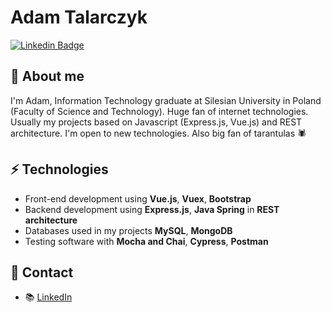 # Adam Talarczyk
[![Linkedin Badge](https://img.shields.io/badge/-AdamTalarczyk-blue?style=flat-square&logo=Linkedin&logoColor=white&link=https://www.linkedin.com/in/adam-talarczyk-699796143/)](https://www.linkedin.com/in/adam-talarczyk-699796143/)

## 🧐 About me
I'm Adam, Information Technology graduate at Silesian University in Poland (Faculty of Science and Technology). Huge fan of internet technologies. Usually my projects based on Javascript (Express.js, Vue.js) and REST architecture. I'm open to new technologies. Also big fan of tarantulas 🕷️

## ⚡ Technologies
- Front-end development using **Vue.js**, **Vuex**, **Bootstrap**
- Backend development using **Express.js**, **Java Spring** in **REST architecture**
- Databases used in my projects **MySQL**, **MongoDB**
- Testing software with **Mocha and Chai**, **Cypress**, **Postman**

## 💬 Contact
- 📚 [LinkedIn](https://www.linkedin.com/in/adam-talarczyk-699796143/)
